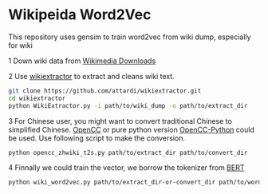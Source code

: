 # Wikipeida Word2Vec

This repository uses gensim to train word2vec from wiki dump, especially for wiki

1 Down wiki data from [Wikimedia Downloads](https://dumps.wikimedia.org/backup-index.html)


2 Use [wikiextractor](https://github.com/attardi/wikiextractor) to extract and cleans wiki text.

```bash
git clone https://github.com/attardi/wikiextractor.git
cd wikiextractor
python WikiExtractor.py -i path/to/wiki_dump -o path/to/extract_dir
``` 

3 For Chinese user, you might want to convert traditional Chinese to simplified Chinese. [OpenCC](https://github.com/BYVoid/OpenCC) or pure python version [OpenCC-Python](https://github.com/yichen0831/opencc-python) could be used. Use following script to make the conversion.
```bash
python opencc_zhwiki_t2s.py path/to/extract_dir path/to/convert_dir 
```

4 Finnally we could train the vector, we borrow the tokenizer from [BERT](https://github.com/google-research/bert)
```bash
python wiki_word2vec.py path/to/extract_dir-or-convert_dir path/to/word2vec
```


